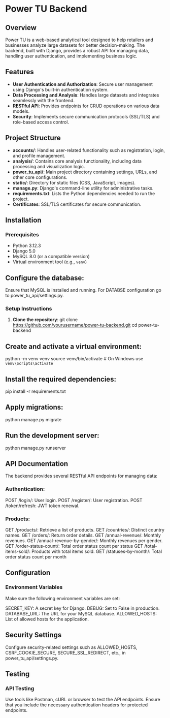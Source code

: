 # Power TU Backend

## Overview
Power TU is a web-based analytical tool designed to help retailers and businesses analyze large datasets for better decision-making. The backend, built with Django, provides a robust API for managing data, handling user authentication, and implementing business logic. 

## Features
- **User Authentication and Authorization**: Secure user management using Django's built-in authentication system.
- **Data Processing and Analysis**: Handles large datasets and integrates seamlessly with the frontend.
- **RESTful API**: Provides endpoints for CRUD operations on various data models.
- **Security**: Implements secure communication protocols (SSL/TLS) and role-based access control.

## Project Structure
- **accounts/**: Handles user-related functionality such as registration, login, and profile management.
- **analysis/**: Contains core analysis functionality, including data processing and visualization logic.
- **power_tu_api/**: Main project directory containing settings, URLs, and other core configurations.
- **static/**: Directory for static files (CSS, JavaScript, images).
- **manage.py**: Django's command-line utility for administrative tasks.
- **requirements.txt**: Lists the Python dependencies needed to run the project.
- **Certificates**: SSL/TLS certificates for secure communication.

## Installation

### Prerequisites
- Python 3.12.3
- Django 5.0
- MySQL 8.0 (or a compatible version)
- Virtual environment tool (e.g., `venv`)

## Configure the database:
Ensure that MySQL is installed and running.
For DATABSE configuration go to  power_tu_api/settings.py.

### Setup Instructions

1. **Clone the repository**:
   git clone https://github.com/yourusername/power-tu-backend.git
   cd power-tu-backend

## Create and activate a virtual environment:
python -m venv venv
source venv/bin/activate   # On Windows use `venv\Scripts\activate`

## Install the required dependencies:
pip install -r requirements.txt

## Apply migrations:
python manage.py migrate

## Run the development server:
python manage.py runserver

## API Documentation
The backend provides several RESTful API endpoints for managing data:

### Authentication:
POST /login/: User login.
POST /register/: User registration.
POST /token/refresh: JWT token renewal.

### Products:
GET /products/: Retrieve a list of products.
GET /countries/: Distinct country names.
GET /orders/: Return order details.
GET /annual-revenue/: Monthly revenues.
GET /annual-revenue-by-gender/: Monthly revenues per gender.
GET /order-status-count/: Total order status count per status 
GET /total-items-sold/: Products with total items sold.
GET /statuses-by-month/: Total order status count per month


## Configuration

### Environment Variables
Make sure the following environment variables are set:

SECRET_KEY: A secret key for Django.
DEBUG: Set to False in production.
DATABASE_URL: The URL for your MySQL database.
ALLOWED_HOSTS: List of allowed hosts for the application.

## Security Settings
Configure security-related settings such as ALLOWED_HOSTS, CSRF_COOKIE_SECURE, SECURE_SSL_REDIRECT, etc., in power_tu_api/settings.py.

## Testing

### API Testing
Use tools like Postman, cURL or browser to test the API endpoints. Ensure that you include the necessary authentication headers for protected endpoints.